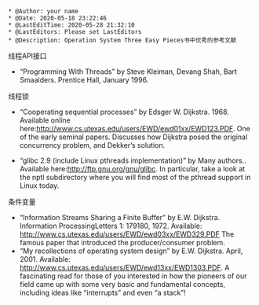  ```
 * @Author: your name
 * @Date: 2020-05-18 23:22:46
 * @LastEditTime: 2020-05-28 21:32:10
 * @LastEditors: Please set LastEditors
 * @Description: Operation System Three Easy Pieces书中优秀的参考文献
```
线程API接口
- “Programming With Threads” by Steve Kleiman, Devang Shah, Bart Smaalders. Prentice Hall, January 1996.


线程锁
- “Cooperating sequential processes” by Edsger W. Dijkstra. 1968. Available online here:http://www.cs.utexas.edu/users/EWD/ewd01xx/EWD123.PDF. One of the early seminal papers. Discusses how Dijkstra posed the original concurrency problem, and Dekker’s solution.

- “glibc 2.9 (include Linux pthreads implementation)” by Many authors.. Available here:http://ftp.gnu.org/gnu/glibc. In particular, take a look at the nptl subdirectory where you will find most of the pthread support in Linux today.

条件变量
- “Information Streams Sharing a Finite Buffer” by E.W. Dijkstra. Information ProcessingLetters 1: 179180, 1972. Available: http://www.cs.utexas.edu/users/EWD/ewd03xx/EWD329.PDF
The famous paper that introduced the producer/consumer problem.
- “My recollections of operating system design” by E.W. Dijkstra. April, 2001. Available: http://www.cs.utexas.edu/users/EWD/ewd13xx/EWD1303.PDF. A fascinating read for those of you interested in how the pioneers of our field came up with some very basic and fundamental concepts, including ideas like “interrupts” and even “a stack”!








